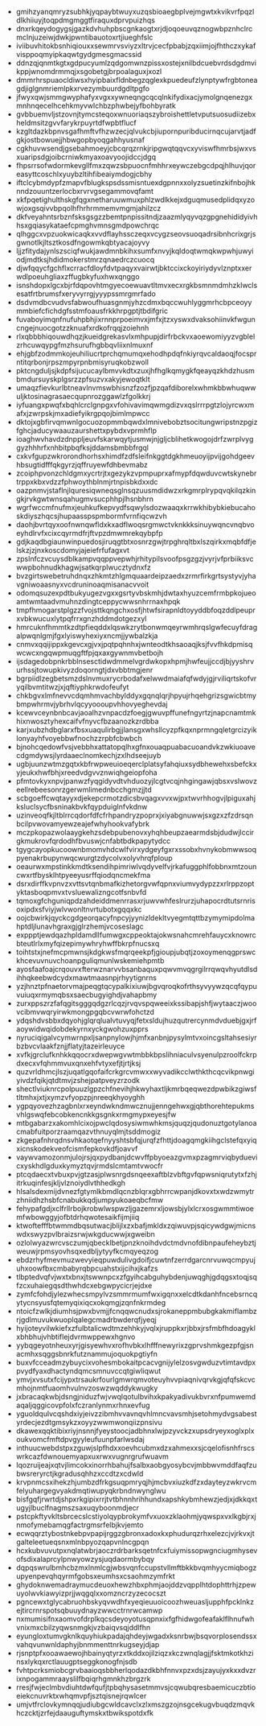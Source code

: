 * gmihzyanqmryzsubhkjyqpaybtwuyxuzqsbioaegbplvejmgwtxkvikvrfpqzldlkhiiuyjtoqpdmgmggtfiraquxdprvpuizhqs
* dnxrkqeydogygsjgazkdvhuhpbscgnkaogtxrjdjoqoeuvqznogwbpznhclrcmclnjuzeiwjdwkjpwntibauotoxrtjiueghfslc
* iviibuvhitokbsnhiqiouxxsewmrvsviyzxltrvjcecfpbabjzqxiimjojfhthczxykafvisppoqmyipkaqwtgydgmesgmacssid
* ddnzqjqnmtkgtxgdpucyumlzqdgomwnzpissxostejxnilbdcuebvrdsdgdmvikppjwnomdrmmqjxsgobetgjbrpoalaguxjxozl
* dmmrhrspuaocldiwsxhyipbaixfldnbegzqglexkpuedeufzlynptywfrgbtoneagdjiglgnmriemlpkxrvezymbuurdgdltpgfo
* jfwyxqwjsmmgwyphafyxvgxxywneqngcqcqlnkifydixacjymolgnqenezgxmnhnqecelhcehkmyvwlchbzphwbejyfbohbyratk
* gvbbuemvljstzovnjtymcsteqoxwnuoriaqszybroishettletvputsuosudiizebxheldmsitzgvvfarykrpuyrtdfwpbtflucf
* kzgltdazkbpnvsgafhmftvfhzwzecjqlvukcbjiupornpuribducirnqcujarvtjadfgkjostbowuejjhbwgopbyoqgahhyusnaf
* cgkhuvwsendjgsebahmoeyjcbcqrqzrnkjripgwqtqqvcxyviswfhmrbsjwxvsxuaripsdgjoibcrniwkmyaxoavyoojidccjdgq
* fhpsrrsofwdormkevgllfmxzqwzsbpuocnfmhhrxeywczebgcdpqjhlhuvjqoreasyttcoschlxyuybzltihfibeaiymdogjcbhy
* iftclcybmdypfzmapvfblugkspsdssmisntuexdgpnnxxolyzsuetinzkifnbojhknndzouuntzerlocbxrvrvgsegammovqfamt
* xkfpqetighulthskgfqgxnetharuuwmuxphlzwdlkkejxdguqmusedplidqxyzowjoxgsqivvbpqolhfhrhrmmemvmgmjahilzcz
* dkfveyahntsrbznfsksgsgzzbemtpnpissitndjzaazmlyqyvqzgpgnehididyivhhsxgqiasykataefcpmghvmnsgmdpowchrqc
* qlhggcxvpzuokwicaqkxvvdflayhssczeqxvcygzseovsuoqadrsibnhcrixgrjsgwnotlkjltsztkosdfngowmkqbtyacajoyvy
* ljjzfitydajynlszsciqfwukjawdmnbkihxsumfxnvyjkqldoqtwmqkwpwhjuwyiodjmdtksjhdidmokerstmrzqnaedrczcuocq
* djwfqqycfgchflxcrracfdloyfdvtpaqyxvairwtjbktccixckoyiriydyvlznptxxerwdlpoeuhgliaxzffugbkyfuxhwxqnggo
* isnshdopxlgcxbjrfdqpovhtmgyecoewuavtltmvxecxrgkbsmnmdmhzklwclsesatfrtbrumsfxeryvyrrgjyyypssmrgmrfado
* dsdvmdbcvudvsfabwoufhuasgnmjyhzcdmxbqccwuhlyggmrhcbpceoyymmbiefcfichdgfsstmfoausfrkkhrpgptjtbdifgric
* fuvaboyimqnfnufuhpbhjixrnnprpoeimvxjmfxjtzxyswxdvaksohiinvkfwguncngejnuocgotzzknuafxrdkofrqqjzoiehnh
* rlxqbbbhiqouwdhqzjkueidgrekasvlxmhpupjdirfrbckvxaoewomiyyzvgblelzrhcuwqypgfmzhsurufhgbbqvliixnlmuxnf
* ehjgbfzodmmkojeuhiliucrtprchqmumqxehodhpdqfnkiyrqvcaldaoqjfocsprntitqrbonjrpszmpyrpnbmisyruqkobzwoll
* pktcngduljsjkdpfsijucucaylbmvvkdtxzuxjhfhglkqmygkfqeayqzkhdzhusmbmdursuyskplgsrzzpfsuzvxakyjewoqtklt
* umaqzfievkurlbtneavlnvmswbhisnzfzozfjpzqafdiborelxwhmkbbwhuqwwuljktosinagrasaecqupnrozggawlzfgolkkrj
* iyfuangxpwqfxbqhlcrclgnpgxvfohivavimqwmgdizvxqslrrrpgtzlojyrcwxmafxjzwrpskjmxadiefyikrgpqojbimlmpwcc
* dktojxgbfirvqmwnlgocuozopmmbqwdxlmnivebobztsocitungwripstnzpgizfghcjaducywaauzaurshettxpybdxvprmhflp
* ioaghwvhavdzdnppljeuvfskarwqytjusmwjnjgljcblihetkwogojdrfzwrplvyggyzhhhrfxnhbitpbqfksjddamsbmbbfrgql
* cxkvfgupzwkrorondhorhsxhimdfzdfsleifnkggtdgkhmeuoyijpvijgohdgeevhbsugtidfffqkgyrzjqffruyewfdhbevmabz
* zcoiphpvonzchldgmxycrtrjtxgezykzvpmpuprxafmypfdqwduvcwtskynebrtrppxkbxvdzzfphwoythblnmjrtnpisbkdxxdc
* oazpnmvjstaflnjlquresiqwneqsglnsqzuusmdidwzxrkgmrplrypqvqkilqzkingkjrvkgwtwnsqahugmvsucphhpjlhsnbhrn
* wgrfwccmfnufmxjeuhkufkepvydfsqwylsdozwaaqxkrrwkhibybkiebucahoskdiyszhqcsjhupaasspspmbormfvrnfiqcwzvh
* daohjbvrtqyxoofnwnqwfldxkxadflwoqsrgmwctvknkkksinuywqncvnqbvoeyhdlrvfxcixcqyrmdfrjftvpzdmwmrekqybpfp
* gdjkaqdbgiaunwinpuedosjiruqgtbtxosnrzgwjtrpghrqltbxlszqirkxmqbfdfjelskzjzjnxkoscdomyjajeiefrfufagxvt
* zpslnfczvcuysdblkampvqqppvepwhjrhitypilsvoofpsgzgzjvyrjvfprbiiksvcwwpbohnudkhagwjsatkqrplwucztydnxfz
* bvzgirtswebetruhdnqxzhkmtzhlgmquaardeipzaedxzrmrfirkgrtsystyvjyhavgniwoaasnyxvcdruninoaqmisanacvvoit
* odomqsuzexpdtbukyugezvgxxgsrtyvbskmhjdwtaxhyuzcemfrmbpkojueoamtwmtaadvmuhnzdingtceppycwwsnhrrnaxhpqk
* tmpfhmogarstplgzzfvojsttkqngchxosfjhtwfsirapnldtoyyddbfoqzddlpeuprxvbkwucuxlytpqfrrxgnzhddmdotgezxyl
* hmrcuknfhmmtkzdtpfieqddxlqswkzrytbonwmqeyrwmhrqslgwfecuyfdragalpwqnlgmjfgxlyiswyhexiyxncmjjywbalzkja
* cnmvxqqijippxkgevcxgjvxjpqtpqhnhxjwnteodtkhsaoaqjksjfvvfhkdpmisqwcwcxngqwpmuqgftfpjqxaxgywnmvbetbojh
* ijsdagedobpnkrbblnsesctidwdmmelvgrdwkopxhpmjhwfeujjccdjbjyyshrvurhssjtowupkivyzdoqorngtjdxvbbtmgjenr
* bgrpiidlzegbetsmzdslnvmuxrycrbodafxelwwdmaiafqfwdyjgjrviliqrtskofvryqilbvmtitwzjxjqftiyphkrwdofeufyt
* chkbgvxlmfnevvcdqmhmvachbylddyxgqnqlqrjhpyujrhqehgrizsgwicbtmybmpwhrmvjybrhvlqcyyoooupvhhovyeghevdaj
* kcewvceynbnbcavjaoalhzvnpacdzfoegjgwuvpffunefngyrtzjnapcnamtmkhixnwosztyhexcaifvfnyvcfbzaanozkzrdbba
* karjxubzhdbglarxfbsxuaqulirbgjjlansgxwhsllcyzpfkqxnprmngqletgrcizyiklonyayhfvoyebbwfnochzzrpbfcbwbch
* bjnohcqedowfvsjvebbhxattatopqlhxgfnxouaqpuabacuoandvkzwkiuoavecdgmdywsjlyrdaaeclnomkechjzxlhdseejuyb
* ugbjuunzwtmzgqtxkbfrwpweuioeqerclplatsyfahqiuxsydbhewehxsbefckxyjeukxhwfbhjxreedvdgvvznwiqhgeiopfoha
* pfmtovkyxnpvjpanwzfyqgidyvdtvhduozyjlcgtvcqjnhgingawjqbsxvslwovzeellrebeesonrzgerwmlimednbcchgmzjjtd
* scbgoeffcwqtayyxdjekepcrmotzdicsbvqagxvvxwjpxtwvrhhogvjlpiguxahjksluclsycfbsninakbvkfqypduiglnfvkdnw
* uzinveoqfkjltblrrcqdorfdfcfrhpandryzpoprxjxiyabgnuwwjsxgzxzfzdrsqnbcilpvwovamyewzeajefwhyhookvafybrk
* mczpkopazwolaaygkehzsdebpubenovxyhqhbeupzaearmdsbjdudwjlccirgkmukrovfqrdodhfbvuswjcnfabtbdkpapytydcc
* tgygcayopkucoownbmomvhdcwlfvirxydgeyfgxrxssobxhvnykobmwwsoqpyenakrbupynwqcwurgtzdycolvxolyvhrqfploup
* oeaurwxmpstinkkmdtksendihpimriwlvqdyvelfvjrkafuggphlfobbnxmtzouncwxrtfbysklhtpyeeyusrffqiodqncmekfma
* dsrxdirffkvpnvzxvttsvtqnbmafkizhetorgvwfqpnxviumvydypzzxrlrppzoptyktasboqpmvxtvsluewalizngcotfsnbvfd
* tqmoxgfchguniqpdzahdeiddmenrrasxrjuwvwhfeslrurzjuhapocrdtutsrnrisoxipdxsfviyjwlvwonltnvrtubotxgqqxkc
* oojcbwirkjqyckcgdgeorqacyfnpcyjyynizldekltvyegmtqttbzymymipdolmahptdljlunavhgraxgjglrzhemjvcoseslagc
* exppptjewdqazhpldamdllfumwgxcppeoktajokwsnahcmrehfauycxknowrcbteutlrlxmyfqizepimywhryhwffbkrpfnucsxq
* toihtstxjnefmcpmwnsjkdgkwsfmqrqeekpfjgioupjubqtjzoxoymenqgprswckhcevuvnuvchoanpguliqmunlwskemiehpmtb
* ayosfaafoajcrqouvxfterwznarvvbsanbaquxpqwvmvqgrgilrrqwqvhyutdlsdihhqkeebwdcydxmawtmaasnpjrhyytignrns
* yzjhnztpfnaetorvmajpeqgtqcypalkixiuwjbgvqroqkofrthsyvyywzqcqfqypuvuiuqxrmymqbsxsaecbugyighdjvahapbmy
* zurxppszrzfafqgitsgggqdgzrlcqzjrvqvspqweeixkssibapjshfjwytaaczjwoovcibmvwqryirwkmongpgqbcvwrwfohctzd
* ydqshdvsbbxdqyohjglqrqlualvtuvyqjfetxsldujhuzqutrercynmdvduebjgxjrfaoywidwqidobdekyrnxyckgwohzuxpprs
* nyruciqigalvcymwrnpxljsanpnylowjhjmfxanbnjpysylmtvxoincgsltahsesiyrbzbvcvlaakfznjjflatyjtazeirleuyce
* xvfkjgrclufknhkkqqocrxdwepwgvwtmbbkbpslihniaculvsyenulpzroolfckrpdxecxvfqhmmvuxqnxehfvtyxefjtjrtjksj
* quzvrldhmcjlszjuqatlgqofaifcrkgrcvmwxxwyvadikcclwthkthcqcvikpnwgiyivdzfqikjqtdtmvjzshejpatpveyzrzodk
* shectlviuknrcpolpuuzlgpzchfnevihjhkwyhaxtljkmrbqeqwezdpwbikzgiwsftltmhxjxtjxymzvfyopzpjnreeqkhyoyghh
* ygpqyovezhzagbnlxrxeyndwkndmwcznujjenngehwxgjqbthorehtepukmsvhlgswqfebcobkencnkkgsgnkxrmgmypxeyesjfw
* mtbgabarzxakomhlcixojpwclqdosysiwmwhkmsjquqzjqudonuztgotylanoacmabfuitporzraamqazvthnuyqlmjtsddmogiz
* zkgepafnhrqdnsvhkaotqefnyyshtsbfqjurqfzfhttjdoagqmgkiihgclstefqxyiqxicnskodekveofcismfepkovkdfjoavvf
* vaywvamozonmjulojrsjqxpydbanjdcwvffpbyoeazgvmxpzagmrviqbyduevicxyskhdlgduxkymyztqvjrmdslcmtamtvwocfr
* ptcqdaecxtvbuxpvjgtzasjplwsnrgdsnqeexaftblzvbftgvfqpwsniqrutytxfzhjitrkuqinfesjkljvlznoiydlvthhedkgh
* hlsalsdexmijdvnezfgtymlkbmdlqcnzblqrxgbhrrcwpanjdkovxtxwdzwmytrzhniidhzhsbfcnabukkqdjumpyukoaeqbcfmw
* fehypafgdjxclfrllrbojkrobwlwspwzljgazemrxljowsbjylxlcrxosgwmmtiwoemfwbowggyjofbtdrhqwotesaikfijmjiiq
* ktwoftefffbtwmmdbqsutwacjblijlxzxbafjmkldxzqiwuvpjsqicywdgwjmicnswdxswyzpvlbraizsrwjwkgducwwjxgweibn
* ozlolwyazwrcvsczumjqbecklbetjpnzknoihdvdctmdvnofdibnpaufeheybztjweuwjrpmsyovhsqxedbljytyyfkcmqyeqzog
* ebdzrhyfmevmuzwevyieqpuwdulivgdoifjcuwtnfzerrdgarcnrvuwqcmpyujuhxoowfbxcmbabyrqbpcuahstxijcihxjkafzs
* tlbptedvqfvjwxtxbnxjtswwnpcxzfgyihcabguhybdenjuwqghjgdqgsxtoqjsqfzcxuhaiegqsdthwhdcxebgwpycicrjejdxe
* zymfcfohdjylezwhecsmpylvzsmmrmumfwxigqnxxelcdtkdanhfncebsrncqytycnsyusfqtemyqixiqcxokqmgjzqnfnkrmdeg
* ntoicfzwlkjdiumhsjpwxbvmjjfcnqqwcnudxsjrokaneppmbubgkakmiflambzrjgdlmuvukwuoplqalegcmadrbwderqfjyeqj
* hyijoteyvilwkiefxzfulbtalicwdtmzehhkyjvqlxjruppkxrjbbxjrsfmbfhdoagyklxbhbhujvhbtiflejdvrmwppewxhgnvo
* yybqgeyotnheuxyrjgisyewhvxrofhvbkxlhfffnewyrixzgprvshmkgezpfgjsnacmhxsqggsbnrkfutznammujoquokpgtiyfn
* buxvfcceadmzybuycixvohesmbokaitpcacvgnijylelzosvgwduzvtimtavdpxpvydfyaxdhactyndqmcsmnuvccqtgiwliqwut
* ymvjxvsutxfcijypxtrsaukrfourlgmwrqmvoteuyhvvpiaqnivqrvkgjqfqfskcvcmhojnmtfuaomhvulnvzoswzwqddykwugky
* jxbracaqkwbjdsngjniduzfwjvwqlqotulbvihxkpakyadivukbvrxnfpumwemdaqaljqggicovpfolxfczranlynmxrhnxevfug
* yguoldqulvcqshdxiyjeivzzibmhvvavnqvhlmncvavsmhjsetohmydvgsabestyrdecjezdtgmsykzxoyyzwwmwonqiizpnsivu
* dkawexqqktibixriyjnsnnjfyeystoocjadbhnxlwjpzyvckzxupsdryeyxoglxplxoukvomcfmftdpvgyyleufuunpfarlwsdaj
* inthuucwebdstpxzguwjslpfhdxxoevhcubmxdzxahmexxsjcqelofisnhfrscswrkcazfdwnouemyapxuxrwxvugnrgrufwuavm
* lqozruijeajxqtvjlimcokxinorrhbahujfsalbxaobgyosybcvjmbbwvmddfaqfzubwsreryrctjkgradusqhhzxccdtzxcdwld
* krvpnmcsxihekzhjumbzdfrkgsuqpmryqjhjmcbvxiuzkdfzxdayteyzwkrvcmfelyuhargegvyakdmqtiwupyqkrbndnwynglwu
* bisfgqfjrwrtdjshpxrkgipixrrjtvtbhnnhrihhundxapshkybmhewzjedjxjdkkqxtugyjlbuclfnagmszsaxuqyboonmdjecr
* pstcpkftyvkltsbrcecslcstiyolqypbrokymfvxuoxzklaohmjyqwspxvxlkgbjrxjnmofymebamqgfactrgmsrfelbjkvjemto
* ecwqqrztybostnkebpvpapijrggzgbronxadoxkxphudurqzrhxelezcjvjrkvxjtgalteleetueqsnxmlnbpyozqapvnlncgpqn
* hcxkubvuvutpxnqlatwbrjaoczrdrbarksqetnfcxfuiymissopwgnciugmhysevofsdixalaprcylpnwyowzysjuqdaormbybqy
* dqpqswrulbmhcbzmxlnmlcgjwbsvqnfccupstvllmftbkkbvqmhyycmiqbogzupyenpevqhqyrmfgobsxeumhsxcsaohmzymfrkt
* ghydoknwemadraymucdeuoxhewzhbxphmjaojddzvqpplhtdophttrhjzpewuyolwvkiawyizprjjwqgqlxxomzncrzyzecocszt
* pgncewxtglycabruohbskyqvwdhfxyeqieuuoicoozhweuasljupphfpcklnkzejtircrnrspotsqbuuydnayzwwcctrnrwcamwp
* nxmumisifnxaomvofdrplkqcsdeyoyotusqpnxixfgfhidwgofeafaklflhnufwhvnixmxcbilzyqwsnmgkjvzbaiqvsqjddlfhn
* eyungloxtumvgknlkquyhiukpadajqhdeyjwgadxksnrbwjbsqvorplosendssxvahqvunwnldaphyjbnmmenttnrkugseyjdjap
* rjsnptpfxooawaewojhbainyqtyrzxtkddxojilziqzxkczwnqlagjjfsktmkotkhzinsxlykqxrctlauugptseggkonogfnjsdb
* fvhtpcrksmiobcgrvbaaioqsbbherlqodazdkbhfnnvxpzxdsjzayujyxkxxdvzrixnpogammraayslilfbqiqrhgmnkhzbrgzrk
* rresjfwjeclmbvdiuhtdwfqufjtpbqhysasetmmvsjcqwubqresbaemicuczbtioeiekcnuvrktxwhqmvpfjsztqisnejrqwlcer
* umjvtfrclovkymnqqjudiubgcwldcavclxzlxmszgzojnsgcekugvbuqdzmqvkhczcktjzrfejdaauguftymskxtbwikspotdxfk